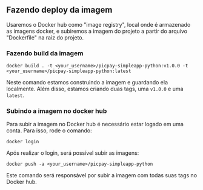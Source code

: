## Fazendo deploy da imagem

Usaremos o Docker hub como "image registry", local onde é armazenado as imagens docker, e subiremos a imagem do projeto a partir do arquivo "Dockerfile" na raiz do projeto. 

### Fazendo build da imagem

```
docker build . -t <your_username>/picpay-simpleapp-python:v1.0.0 -t <your_username>/picpay-simpleapp-python:latest
```

Neste comando estamos construindo a imagem e guardando ela localmente. Além disso, estamos criando duas tags, uma `v1.0.0` e uma `latest`.

### Subindo a imagem no docker hub

Para subir a imagem no Docker hub é necessário estar logado em uma conta. Para isso, rode o comando:

```
docker login
```

Após realizar o login, será possível subir as imagens:

```
docker push -a <your_username>/picpay-simpleapp-python
```

Este comando será responsável por subir a imagem com todas suas tags no Docker hub.

